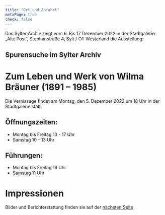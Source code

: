 ```yaml
---
title: "Ort und Anfahrt"
metaPage: true
check: false
---
```


Das Sylter Archiv zeigt vom 6. Bis 17 Dezember 2022 in der Stadtgalerie „Alte Post“, Stephanstraße 4, Sylt / OT Westerland die Ausstellung:


## Spurensuche im Sylter Archiv

# Zum Leben und Werk von **Wilma Bräuner** (1891 – 1985)

Die Vernissage findet am Montag, den 5. Dezember 2022 um 18 Uhr in der Stadtgalerie statt.

## Öffnungszeiten:
* Montag bis Freitag 13 - 17 Uhr
* Samstag 10 - 13 Uhr

## Führungen:
* Montag bis Freitag 16 Uhr
* Samstag 11 Uhr

# Impressionen

Bilder und Berichterstattung finden sie auf der [nächsten Seite](/impressions/)

